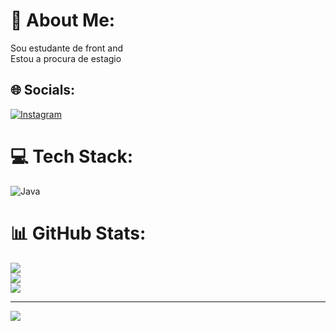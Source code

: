 # 💫 About Me:
Sou estudante de front and<br>Estou a procura de estagio


## 🌐 Socials:
[![Instagram](https://img.shields.io/badge/Instagram-%23E4405F.svg?logo=Instagram&logoColor=white)](https://instagram.com/yno4h.z) 

# 💻 Tech Stack:
![Java](https://img.shields.io/badge/java-%23ED8B00.svg?style=for-the-badge&logo=openjdk&logoColor=white)
# 📊 GitHub Stats:
![](https://github-readme-stats.vercel.app/api?username=yNo4hz&theme=dark&hide_border=false&include_all_commits=false&count_private=false)<br/>
![](https://github-readme-streak-stats.herokuapp.com/?user=yNo4hz&theme=dark&hide_border=false)<br/>
![](https://github-readme-stats.vercel.app/api/top-langs/?username=yNo4hz&theme=dark&hide_border=false&include_all_commits=false&count_private=false&layout=compact)

---
[![](https://visitcount.itsvg.in/api?id=yNo4hz&icon=0&color=0)](https://visitcount.itsvg.in)

<!-- Proudly created with GPRM ( https://gprm.itsvg.in ) -->